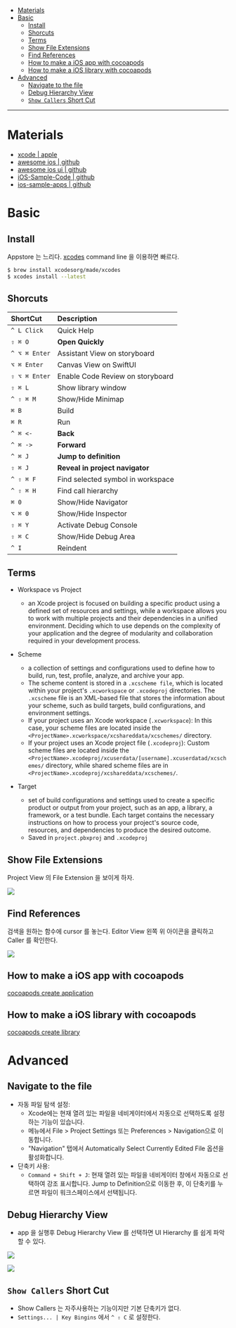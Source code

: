 - [Materials](#materials)
- [Basic](#basic)
  - [Install](#install)
  - [Shorcuts](#shorcuts)
  - [Terms](#terms)
  - [Show File Extensions](#show-file-extensions)
  - [Find References](#find-references)
  - [How to make a iOS app with cocoapods](#how-to-make-a-ios-app-with-cocoapods)
  - [How to make a iOS library with cocoapods](#how-to-make-a-ios-library-with-cocoapods)
- [Advanced](#advanced)
  - [Navigate to the file](#navigate-to-the-file)
  - [Debug Hierarchy View](#debug-hierarchy-view)
  - [`Show Callers` Short Cut](#show-callers-short-cut)

-----

# Materials

* [xcode | apple](https://developer.apple.com/documentation/xcode)
* [awesome ios | github ](https://github.com/vsouza/awesome-ios)
* [awesome ios ui | github](https://github.com/cjwirth/awesome-ios-ui)
* [iOS-Sample-Code | github](https://github.com/xcatsan/iOS-Sample-Code)
* [ios-sample-apps | github](https://github.com/ooyala/ios-sample-apps)

# Basic

## Install

Appstore 는 느리다. [xcodes](https://github.com/XcodesOrg/xcodes) command line 을
이용하면 빠르다.

```bash
$ brew install xcodesorg/made/xcodes
$ xcodes install --latest
```

## Shorcuts

| ShortCut | Description |
|:--------|:---------|
| `^ L Click` | Quick Help |
| `⇧ ⌘ O` | **Open Quickly** |
| `^ ⌥ ⌘ Enter` | Assistant View on storyboard |
| `⌥ ⌘ Enter` | Canvas View on SwiftUI |
| `⇧ ⌥ ⌘ Enter` | Enable Code Review on storyboard |
| `⇧ ⌘ L` | Show library window |
| `^ ⇧ ⌘ M` | Show/Hide Minimap |
| `⌘ B` | Build |
| `⌘ R` | Run |
| `^ ⌘ <-` | **Back** |
| `^ ⌘ ->` | **Forward** |
| `^ ⌘ J` | **Jump to definition** |
| `⇧ ⌘ J` | **Reveal in project navigator** |
| `^ ⇧ ⌘ F` | Find selected symbol in workspace |
| `^ ⇧ ⌘ H` | Find call hierarchy |
| `⌘ 0` | Show/Hide Navigator |
| `⌥ ⌘ 0` | Show/Hide Inspector |
| `⇧ ⌘ Y` | Activate Debug Console |
| `⇧ ⌘ C` | Show/Hide Debug Area |
| `^ I` | Reindent |

## Terms

* Workspace vs Project
  * an Xcode project is focused on building a specific product using
    a defined set of resources and settings, while a workspace allows you to
    work with multiple projects and their dependencies in a unified environment.
    Deciding which to use depends on the complexity of your application and the
    degree of modularity and collaboration required in your development process.

* Scheme
  * a collection of settings and configurations used to define how to build,
    run, test, profile, analyze, and archive your app.
  * The scheme content is stored in a `.xcscheme file`, which is located within
    your project's `.xcworkspace` or `.xcodeproj` directories. The `.xcscheme` file is
    an XML-based file that stores the information about your scheme, such as
    build targets, build configurations, and environment settings.
  * If your project uses an Xcode workspace (`.xcworkspace`): In this case, your
    scheme files are located inside the
    `<ProjectName>.xcworkspace/xcshareddata/xcschemes/` directory.
  * If your project uses an Xcode project file (`.xcodeproj`): Custom scheme
    files are located inside the
    `<ProjectName>.xcodeproj/xcuserdata/[username].xcuserdatad/xcschemes/`
    directory, while shared scheme files are in
    `<ProjectName>.xcodeproj/xcshareddata/xcschemes/`.

* Target
  * set of build configurations and settings used to create a specific product
    or output from your project, such as an app, a library, a framework, or a
    test bundle. Each target contains the necessary instructions on how to
    process your project's source code, resources, and dependencies to produce
    the desired outcome.
  * Saved in `project.pbxproj` and `.xcodeproj`

## Show File Extensions

Project View 의 File Extension 을 보이게 하자.

![](img/xcode_general_file_extension.png)

## Find References

검색을 원하는 함수에 cursor 를 놓는다. Editor View 왼쪽 위 아이콘을 클릭하고 Caller 를 확인한다.

![](img/editor_callers.png)

## How to make a iOS app with cocoapods 

[cocoapods create application](/cocoapods/README.md#using-pod-application-create)

## How to make a iOS library with cocoapods

[cocoapods create library](/cocoapods/README.md#using-pod-lib-create)

# Advanced

## Navigate to the file

- 자동 파일 탐색 설정:
  - Xcode에는 현재 열려 있는 파일을 네비게이터에서 자동으로 선택하도록 설정하는 기능이 있습니다.
  - 메뉴에서 File > Project Settings 또는 Preferences > Navigation으로 이동합니다.
  - "Navigation" 탭에서 Automatically Select Currently Edited File 옵션을 활성화합니다.
- 단축키 사용:
  - `Command + Shift + J`: 현재 열려 있는 파일을 네비게이터 창에서 자동으로 선택하여 강조 표시합니다. Jump to Definition으로 이동한 후, 이 단축키를 누르면 파일이 워크스페이스에서 선택됩니다.

## Debug Hierarchy View

- app 을 실행후 Debug Hierarchy View 를 선택하면 UI Hierarchy 를 쉽게 파악할 수 있다.

![](img/2024-09-13-08-01-42.png)

![](img/2024-09-13-08-03-24.png)

## `Show Callers` Short Cut

- Show Callers 는 자주사용하는 기능이지만 기본 단축키가 없다.
- `Settings... | Key Bingins` 에서 `^ ⇧ C` 로 설정한다.
